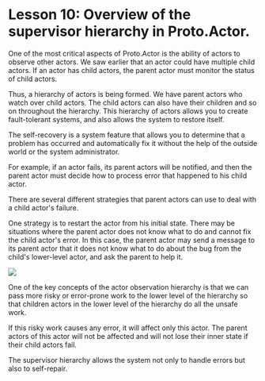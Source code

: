 # Lesson 10: Overview of the supervisor hierarchy in Proto.Actor.

One of the most critical aspects of Proto.Actor is the ability of actors to observe other actors. We saw earlier that an actor could have multiple child actors. If an actor has child actors, the parent actor must monitor the status of child actors. 

Thus, a hierarchy of actors is being formed. We have parent actors who watch over child actors. The child actors can also have their children and so on throughout the hierarchy. This hierarchy of actors allows you to create fault-tolerant systems, and also allows the system to restore itself. 

The self-recovery is a system feature that allows you to determine that a problem has occurred and automatically fix it without the help of the outside world or the system administrator. 

For example, if an actor fails, its parent actors will be notified, and then the parent actor must decide how to process error that happened to his child actor.

There are several different strategies that parent actors can use to deal with a child actor's failure. 

One strategy is to restart the actor from his initial state. There may be situations where the parent actor does not know what to do and cannot fix the child actor's error. In this case, the parent actor may send a message to its parent actor that it does not know what to do about the bug from the child's lower-level actor, and ask the parent to help it. 

![](../../images/1_10_1.gif)

One of the key concepts of the actor observation hierarchy is that we can pass more risky or error-prone work to the lower level of the hierarchy so that children actors in the lower level of the hierarchy do all the unsafe work. 

If this risky work causes any error, it will affect only this actor. The parent actors of this actor will not be affected and will not lose their inner state if their child actors fail.

The supervisor hierarchy allows the system not only to handle errors but also to self-repair. 